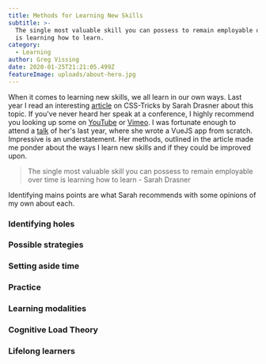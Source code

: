 ```yaml
---
title: Methods for Learning New Skills
subtitle: >-
  The single most valuable skill you can possess to remain employable over time
  is learning how to learn.
category:
  - Learning
author: Greg Vissing
date: 2020-01-25T21:21:05.499Z
featureImage: uploads/about-hero.jpg
---
```

When it comes to learning new skills, we all learn in our own ways. Last year I read an interesting [article](https://css-tricks.com/learning-to-learn/) on CSS-Tricks by Sarah Drasner about this topic. If you've never heard her speak at a conference, I highly recommend you looking up some on [YouTube](https://www.youtube.com/results?search_query=Sarah+Drasner) or [Vimeo](https://vimeo.com/search?q=Sarah+Drasner). I was fortunate enough to attend a [talk](https://vimeo.com/348717993) of her's last year, where she wrote a VueJS app from scratch. Impressive is an understatement. Her methods, outlined in the article made me ponder about the ways I learn new skills and if they could be improved upon.

> The single most valuable skill you can possess to remain employable over time is learning how to learn - Sarah Drasner

Identifying mains points are what Sarah recommends with some opinions of my own about each.

### Identifying holes

### Possible strategies

### Setting aside time

### Practice

### Learning modalities

### Cognitive Load Theory

### Lifelong learners

